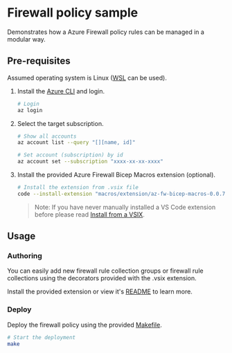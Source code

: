 # Firewall policy sample

Demonstrates how a Azure Firewall policy rules can be managed in a modular way.

## Pre-requisites

Assumed operating system is Linux ([WSL](https://learn.microsoft.com/en-us/windows/wsl/install) can be used).

1. Install the [Azure CLI](https://learn.microsoft.com/en-us/cli/azure/install-azure-cli-linux?pivots=apt) and login.

    ``` bash
    # Login
    az login
    ```

1. Select the target subscription.

    ``` bash
    # Show all accounts
    az account list --query "[][name, id]"

    # Set account (subscription) by id
    az account set --subscription "xxxx-xx-xx-xxxx"
    ```

1. Install the provided Azure Firewall Bicep Macros extension (optional).

    ``` bash
    # Install the extension from .vsix file
    code --install-extension "macros/extension/az-fw-bicep-macros-0.0.7.vsix"
    ```

    > Note: If you have never manually installed a VS Code extension before please read [Install from a VSIX](https://code.visualstudio.com/docs/editor/extension-marketplace#_install-from-a-vsix).

## Usage

### Authoring

You can easily add new firewall rule collection groups or firewall rule collections using the decorators provided with the .vsix extension.

Install the provided extension or view it's [README](macros/repo/README.md) to learn more.

### Deploy

Deploy the firewall policy using the provided [Makefile](https://makefiletutorial.com/).

```bash
# Start the deployment
make
```
